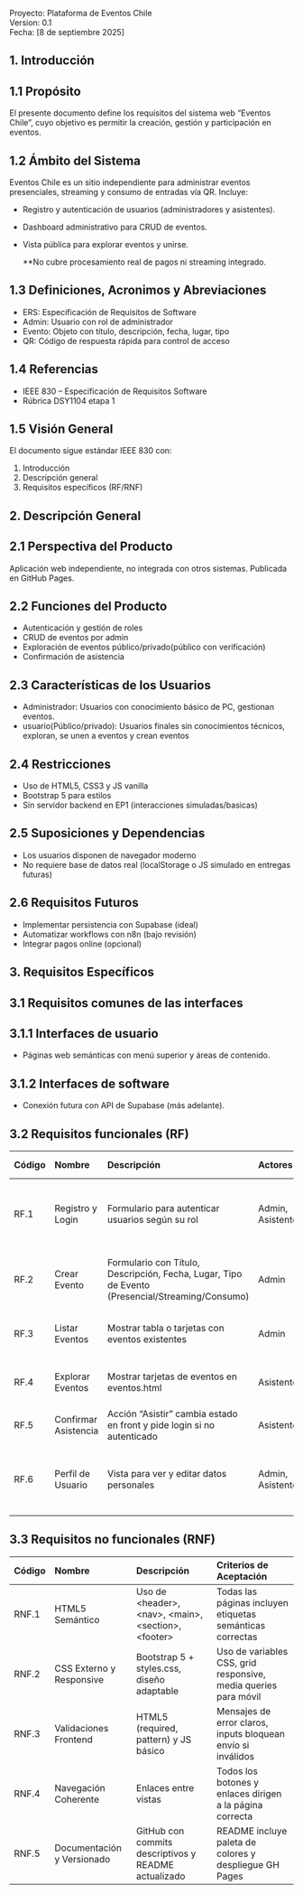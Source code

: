 Proyecto: Plataforma de Eventos Chile  
Version: 0.1  
Fecha: \[8 de septiembre 2025\]

## **1\. Introducción**

## **1.1 Propósito**

El presente documento define los requisitos del sistema web “Eventos Chile”, cuyo objetivo es permitir la creación, gestión y participación en eventos.

## **1.2 Ámbito del Sistema**

Eventos Chile es un sitio independiente para administrar eventos presenciales, streaming y consumo de entradas vía QR. Incluye:

* Registro y autenticación de usuarios (administradores y asistentes).  
* Dashboard administrativo para CRUD de eventos.  
* Vista pública para explorar eventos y unirse.  
    
  \*\*No cubre procesamiento real de pagos ni streaming integrado.

## **1.3 Definiciones, Acronimos y Abreviaciones**

* ERS: Especificación de Requisitos de Software  
* Admin: Usuario con rol de administrador  
* Evento: Objeto con título, descripción, fecha, lugar, tipo  
* QR: Código de respuesta rápida para control de acceso

## **1.4 Referencias**

* IEEE 830 – Especificación de Requisitos Software  
* Rúbrica DSY1104 etapa 1

## **1.5 Visión General**

El documento sigue estándar IEEE 830 con:

1. Introducción  
2. Descripción general  
3. Requisitos específicos (RF/RNF)

## **2\. Descripción General**

## **2.1 Perspectiva del Producto**

Aplicación web independiente, no integrada con otros sistemas. Publicada en GitHub Pages.

## **2.2 Funciones del Producto**

* Autenticación y gestión de roles  
* CRUD de eventos por admin  
* Exploración de eventos público/privado(público con verificación)  
* Confirmación de asistencia

## **2.3 Características de los Usuarios**

* Administrador: Usuarios con conocimiento básico de PC, gestionan eventos.  
* usuario(Público/privado): Usuarios finales sin conocimientos técnicos, exploran, se unen a eventos y crean eventos

## **2.4 Restricciones**

* Uso de HTML5, CSS3 y JS vanilla  
* Bootstrap 5 para estilos  
* Sin servidor backend en EP1 (interacciones simuladas/basicas)

## **2.5 Suposiciones y Dependencias**

* Los usuarios disponen de navegador moderno  
* No requiere base de datos real (localStorage o JS simulado en entregas futuras)

## **2.6 Requisitos Futuros**

* Implementar persistencia con Supabase (ideal)  
* Automatizar workflows con n8n (bajo revisión)  
* Integrar pagos online (opcional)

## **3\. Requisitos Específicos**

## **3.1 Requisitos comunes de las interfaces**

## **3.1.1 Interfaces de usuario**

* Páginas web semánticas con menú superior y áreas de contenido.

## **3.1.2 Interfaces de software**

* Conexión futura con API de Supabase (más adelante).

## **3.2 Requisitos funcionales (RF)**

| Código | Nombre | Descripción | Actores | Criterios de Aceptación |
| :---- | :---- | :---- | :---- | :---- |
| RF.1 | Registro y Login | Formulario para autenticar usuarios según su rol | Admin, Asistente | Email válido, pass 4–10 chars, redirige a dashboard según rol |
| RF.2 | Crear Evento | Formulario con Título, Descripción, Fecha, Lugar, Tipo de Evento (Presencial/Streaming/Consumo) | Admin | Campos obligatorios, select tipo activo, botón “Guardar” |
| RF.3 | Listar Eventos | Mostrar tabla o tarjetas con eventos existentes | Admin | Título, fecha y acciones Editar/Eliminar visibles |
| RF.4 | Explorar Eventos | Mostrar tarjetas de eventos en eventos.html | Asistente | Imagen, título, fecha, lugar y botón “Asistir al Evento” |
| RF.5 | Confirmar Asistencia | Acción “Asistir” cambia estado en front y pide login si no autenticado | Asistente | Alert \+ redirige a auth.html |
| RF.6 | Perfil de Usuario | Vista para ver y editar datos personales | Admin, Asistente | Campos Nombre, Email, Región y Comuna con select dinámico |

## **3.3 Requisitos no funcionales (RNF)**

| Código | Nombre | Descripción | Criterios de Aceptación |
| :---- | :---- | :---- | :---- |
| RNF.1 | HTML5 Semántico | Uso de \<header\>, \<nav\>, \<main\>, \<section\>, \<footer\> | Todas las páginas incluyen etiquetas semánticas correctas |
| RNF.2 | CSS Externo y Responsive | Bootstrap 5 \+ styles.css, diseño adaptable | Uso de variables CSS, grid responsive, media queries para móvil |
| RNF.3 | Validaciones Frontend | HTML5 (required, pattern) y JS básico | Mensajes de error claros, inputs bloquean envío si inválidos |
| RNF.4 | Navegación Coherente | Enlaces entre vistas | Todos los botones y enlaces dirigen a la página correcta |
| RNF.5 | Documentación y Versionado | GitHub con commits descriptivos y README actualizado | README incluye paleta de colores y despliegue GH Pages |

